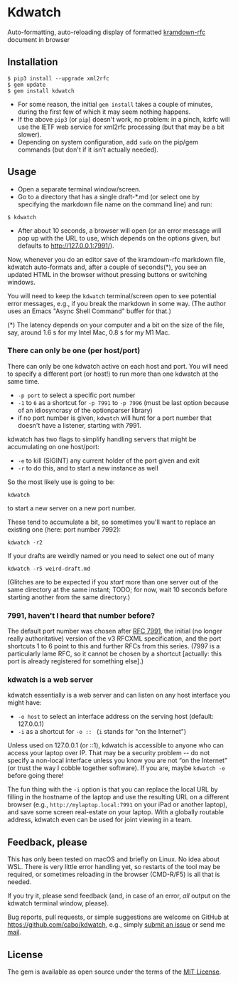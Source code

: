 # Kdwatch

Auto-formatting, auto-reloading display of formatted [kramdown-rfc][] document in browser

[kramdown-rfc]: http://rfc.space

## Installation

```
$ pip3 install --upgrade xml2rfc
$ gem update
$ gem install kdwatch
```

* For some reason, the initial `gem install` takes a couple of minutes,
  during the first few of which it may seem nothing happens.
* If the above `pip3` (or `pip`) doesn't work, no problem: in a pinch,
  kdrfc will use the IETF web service for xml2rfc processing (but that
  may be a bit slower).
* Depending on system configuration, add `sudo` on the pip/gem
  commands (but don't if it isn't actually needed).

## Usage

* Open a separate terminal window/screen.
* Go to a directory that has a single draft-*.md (or select one by
  specifying the markdown file name on the command line) and run:

```
$ kdwatch
```

* After about 10 seconds, a browser will open (or an error message will
pop up with the URL to use, which depends on the options given, but
defaults to <http://127.0.0.1:7991/>).

Now, whenever you do an editor save of the kramdown-rfc markdown file,
kdwatch auto-formats and, after a couple of seconds(*), you see an
updated HTML in the browser without pressing buttons or switching windows.

You will need to keep the `kdwatch` terminal/screen open to see
potential error messages, e.g., if you break the markdown in some way.
(The author uses an Emacs "Async Shell Command" buffer for that.)

(*) The latency depends on your computer and a bit on the size of the
    file, say, around 1.6 s for my Intel Mac, 0.8 s for my M1 Mac.

### There can only be one (per host/port)

There can only be one kdwatch active on each host and port.  You will
need to specify a different port (or host!) to run more than one
kdwatch at the same time.

* `-p port` to select a specific port number
* `-1` to `6` as a shortcut for `-p 7991` to `-p 7996` (must be last
  option because of an idiosyncrasy of the optionparser library)
* if no port number is given, `kdwatch` will hunt for a port number
  that doesn't have a listener, starting with 7991.

kdwatch has two flags to simplify handling servers that might be
accumulating on one host/port:

* `-e` to kill (SIGINT) any current holder of the port given and exit
* `-r` to do this, and to start a new instance as well

So the most likely use is going to be:

```
kdwatch
```

to start a new server on a new port number.

These tend to accumulate a bit, so sometimes you'll want to replace an
existing one (here: port number 7992):

```
kdwatch -r2
```

If your drafts are weirdly named or you need to select one out of
many

```
kdwatch -r5 weird-draft.md
```

(Glitches are to be expected if you *start* more than one server out of
the same directory at the same instant; TODO; for now, wait 10 seconds
before starting another from the same directory.)

### 7991, haven't I heard that number before?

The default port number was chosen after [RFC 7991], the initial (no
longer really authoritative) version of the v3 RFCXML specification,
and the port shortcuts 1 to 6 point to this and further RFCs from this
series.
(7997 is a particularly lame RFC, so it cannot be chosen by a
shortcut [actually: this port is already registered for something else].)

[RFC 7991]: https://rfc-editor.org/rfc/rfc7991.html

### kdwatch is a web server

kdwatch essentially is a web server and can listen on any host
interface you might have:

* `-o host` to select an interface address on the serving host (default: 127.0.0.1)
* `-i` as a shortcut for `-o :: ` (`i` stands for "on the Internet")

Unless used on 127.0.0.1 (or ::1), kdwatch is accessible to anyone who
can access your laptop over IP.  That may be a security problem -- do
not specify a non-local interface unless you know you are not “on the
Internet” (or trust the way I cobble together software).  If you are,
maybe `kdwatch -e` before going there!

The fun thing with the `-i` option is that you can replace the local
URL by filling in the hostname of the laptop and use the resulting URL
on a different browser (e.g., `http://mylaptop.local:7991` on your iPad or
another laptop), and save some screen real-estate on your laptop.
With a globally routable address, kdwatch even can be used for joint
viewing in a team.

## Feedback, please

This has only been tested on macOS and briefly on Linux.  No idea about WSL.
There is very little error handling yet, so restarts of the tool may
be required, or sometimes reloading in the browser (CMD-R/F5) is all
that is needed.

If you try it, please send feedback (and, in case of an error, *all*
output on the kdwatch terminal window, please).

Bug reports, pull requests, or simple suggestions are welcome on GitHub at
<https://github.com/cabo/kdwatch>, e.g., simply [submit an
issue][issues] or send me [mail][].

[issues]: https://github.com/cabo/kdwatch/issues
[mail]: mailto:cabo@tzi.org?Subject=kdwatch

## License

The gem is available as open source under the terms of the [MIT License][].

[MIT License]: https://opensource.org/licenses/MIT
